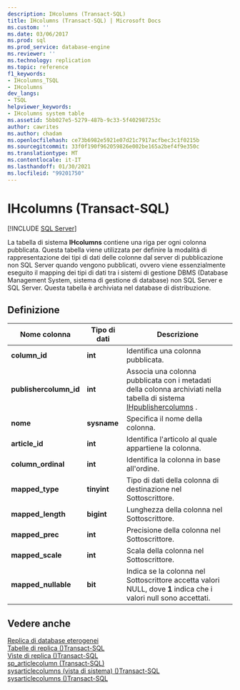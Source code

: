 ```yaml
---
description: IHcolumns (Transact-SQL)
title: IHcolumns (Transact-SQL) | Microsoft Docs
ms.custom: ''
ms.date: 03/06/2017
ms.prod: sql
ms.prod_service: database-engine
ms.reviewer: ''
ms.technology: replication
ms.topic: reference
f1_keywords:
- IHcolumns_TSQL
- IHcolumns
dev_langs:
- TSQL
helpviewer_keywords:
- IHcolumns system table
ms.assetid: 5bb027e5-5279-487b-9c33-5f402987253c
author: cawrites
ms.author: chadam
ms.openlocfilehash: ce73b6982e5921e07d21c7917acfbec3c1f0215b
ms.sourcegitcommit: 33f0f190f962059826e002be165a2bef4f9e350c
ms.translationtype: MT
ms.contentlocale: it-IT
ms.lasthandoff: 01/30/2021
ms.locfileid: "99201750"
---
```

# <a name="ihcolumns-transact-sql"></a>IHcolumns (Transact-SQL)
[!INCLUDE [SQL Server](../../includes/applies-to-version/sqlserver.md)]

  La tabella di sistema **IHcolumns** contiene una riga per ogni colonna pubblicata. Questa tabella viene utilizzata per definire la modalità di rappresentazione dei tipi di dati delle colonne dal server di pubblicazione non SQL Server quando vengono pubblicati, ovvero viene essenzialmente eseguito il mapping dei tipi di dati tra i sistemi di gestione DBMS (Database Management System, sistema di gestione di database) non SQL Server e SQL Server. Questa tabella è archiviata nel database di distribuzione.  
  
## <a name="definition"></a>Definizione  
  
|Nome colonna|Tipo di dati|Descrizione|  
|-----------------|---------------|-----------------|  
|**column_id**|**int**|Identifica una colonna pubblicata.|  
|**publishercolumn_id**|**int**|Associa una colonna pubblicata con i metadati della colonna archiviati nella tabella di sistema [IHpublishercolumns](../../relational-databases/system-tables/ihpublishercolumns-transact-sql.md) .|  
|**nome**|**sysname**|Specifica il nome della colonna.|  
|**article_id**|**int**|Identifica l'articolo al quale appartiene la colonna.|  
|**column_ordinal**|**int**|Identifica la colonna in base all'ordine.|  
|**mapped_type**|**tinyint**|Tipo di dati della colonna di destinazione nel Sottoscrittore.|  
|**mapped_length**|**bigint**|Lunghezza della colonna nel Sottoscrittore.|  
|**mapped_prec**|**int**|Precisione della colonna nel Sottoscrittore.|  
|**mapped_scale**|**int**|Scala della colonna nel Sottoscrittore.|  
|**mapped_nullable**|**bit**|Indica se la colonna nel Sottoscrittore accetta valori NULL, dove **1** indica che i valori null sono accettati.|  
  
## <a name="see-also"></a>Vedere anche  
 [Replica di database eterogenei](../../relational-databases/replication/non-sql/heterogeneous-database-replication.md)   
 [Tabelle di replica &#40;&#41;Transact-SQL ](../../relational-databases/system-tables/replication-tables-transact-sql.md)   
 [Viste di replica &#40;&#41;Transact-SQL ](../../relational-databases/system-views/replication-views-transact-sql.md)   
 [sp_articlecolumn &#40;Transact-SQL&#41;](../../relational-databases/system-stored-procedures/sp-articlecolumn-transact-sql.md)   
 [sysarticlecolumns &#40;vista di sistema&#41; &#40;&#41;Transact-SQL ](../../relational-databases/system-views/sysarticlecolumns-system-view-transact-sql.md)   
 [sysarticlecolumns &#40;&#41;Transact-SQL ](../../relational-databases/system-tables/sysarticlecolumns-transact-sql.md)  
  
  
